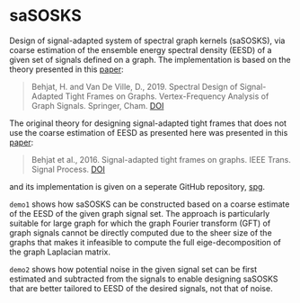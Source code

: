 # saSOSKS
Design of signal-adapted system of spectral graph kernels (saSOSKS), via coarse estimation of the ensemble energy spectral density (EESD) of a given set of signals defined on a graph. The implementation is based on the theory presented in this [paper](https://bme.lth.se/fileadmin/biomedicalengineering/Personal_folders/Hamid_Behjat/HBehjat_chapter2018.pdf):

> Behjat, H. and Van De Ville, D., 2019. Spectral Design of Signal-Adapted Tight Frames on Graphs. Vertex-Frequency Analysis of Graph Signals. Springer, Cham. [DOI](https://doi.org/10.1007/978-3-030-03574-7_4)

The original theory for designing signal-adapted tight frames that does not use the coarse estimation of EESD as presented here was presented in this [paper](https://doi.org/10.1109/TSP.2016.2591513):

> Behjat et al., 2016. Signal-adapted tight frames on graphs. IEEE Trans. Signal Process. [DOI](https://doi.org/10.1109/TSP.2016.2591513)

and its implementation is given on a seperate GitHub repository, [spg](https://github.com/aitchbi/spg).

`demo1` shows how saSOSKS can be constructed based on a coarse estimate of the EESD of the given graph signal set. The approach is particularly suitable for large graph for which the graph Fourier transform (GFT) of graph signals cannot be directly computed due to the sheer size of the graphs that makes it infeasible to compute the full eige-decomposition of the graph Laplacian matrix. 

`demo2` shows how potential noise in the given signal set can be first estimated and subtracted from the signals to enable designing saSOSKS that are better tailored to EESD of the desired signals, not that of noise. 
